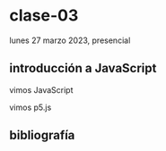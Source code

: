 # clase-03

lunes 27 marzo 2023, presencial

## introducción a JavaScript

vimos JavaScript

vimos p5.js

## bibliografía
